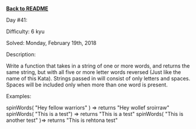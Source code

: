 ﻿<a href=https://github.com/hlais/Kata---a---Day><b>Back to README</b><a>

Day #41: 

Difficulty: 6 kyu

Solved: Monday, February 19th, 2018

Description:

Write a function that takes in a string of one or more words, and returns the same string, but with all five or more letter words reversed (Just like the name of this Kata). Strings passed in will consist of only letters and spaces. Spaces will be included only when more than one word is present.


Examples:

spinWords( "Hey fellow warriors" ) => returns "Hey wollef sroirraw" 
spinWords( "This is a test") => returns "This is a test" 
spinWords( "This is another test" )=> returns "This is rehtona test"
